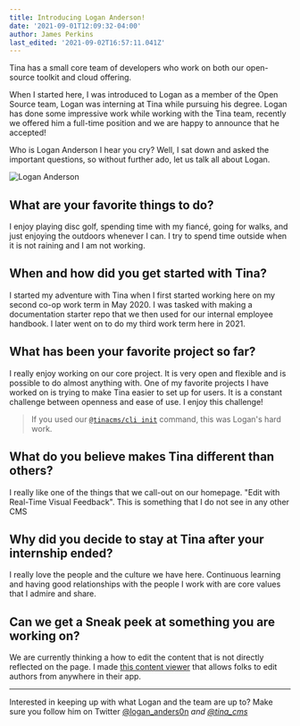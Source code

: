```yaml
---
title: Introducing Logan Anderson!
date: '2021-09-01T12:09:32-04:00'
author: James Perkins
last_edited: '2021-09-02T16:57:11.041Z'
---
```


Tina has a small core team of developers who work on both our open-source toolkit and cloud offering.

When I started here, I was introduced to Logan as a member of the Open Source team, Logan was interning at Tina while pursuing his degree. Logan has done some impressive work while working with the Tina team, recently we offered him a full-time position and we are happy to announce that he accepted!

Who is Logan Anderson I hear you cry? Well, I sat down and asked the important questions, so without further ado, let us talk all about Logan.

![Logan Anderson](https://res.cloudinary.com/dub20ptvt/image/upload/v1630601684/logan.jpg)

## What are your favorite things to do?

I enjoy playing disc golf, spending time with my fiancé, going for walks, and just enjoying the outdoors whenever I can. I try to spend time outside when it is not raining and I am not working.

## **When and how did you get started with Tina?**

I started my adventure with Tina when I first started working here on my second co-op work term in May 2020. I was tasked with making a documentation starter repo that we then used for our internal employee handbook. I later went on to do my third work term here in 2021.

## **What has been your favorite project so far?**

I really enjoy working on our core project. It is very open and flexible and is possible to do almost anything with. One of my favorite projects I have worked on is trying to make Tina easier to set up for users. It is a constant challenge between openness and ease of use. I enjoy this challenge!

> If you used our [`@tinacms/cli init`](/docs/cli/#init-command) command, this was Logan's hard work.

## **What do you believe makes Tina different than others?**

I really like one of the things that we call-out on our homepage. "Edit with Real-Time Visual Feedback". This is something that I do not see in any other CMS

## **Why did you decide to stay at Tina after your internship ended?**

I really love the people and the culture we have here. Continuous learning and having good relationships with the people I work with are core values that I admire and share.

## **Can we get a Sneak peek at something you are working on?**

We are currently thinking a how to edit the content that is not directly reflected on the page. I made [this content viewer](https://github.com/tinacms/tina-cloud-starter/pull/171#issuecomment-906376371) that allows folks to edit authors from anywhere in their app.

---

Interested in keeping up with what Logan and the team are up to? Make sure you follow him on Twitter [@logan_anders0n](https://twitter.com/logan_anders0n) _and_ [_@tina_cms_](https://twitter.com/tina_cms)
